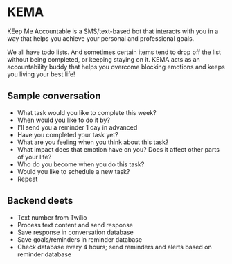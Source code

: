 # KEMA
KEep Me Accountable is a SMS/text-based bot that interacts with you in a way that helps you achieve your personal and professional goals. 

We all have todo lists. And sometimes certain items tend to drop off the list without being completed, or keeping staying on it. KEMA acts as an accountability buddy that helps you overcome blocking emotions and keeps you living your best life!

## Sample conversation
- What task would you like to complete this week?
- When would you like to do it by?
- I'll send you a reminder 1 day in advanced
- Have you completed your task yet?
- What are you feeling when you think about this task?
- What impact does that emotion have on you? Does it affect other parts of your life?
- Who do you become when you do this task?
- Would you like to schedule a new task?
- Repeat

## Backend deets
- Text number from Twilio
- Process text content and send response
- Save response in conversation database
- Save goals/reminders in reminder database
- Check database every 4 hours; send reminders and alerts based on reminder database
